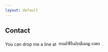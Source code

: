 ```yaml
---
layout: default
---
```


Contact
-------

You can drop me a line at <img style="vertical-align: text-bottom;" src="email.gif">.
